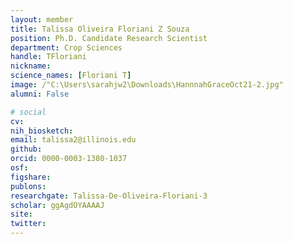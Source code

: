 ```yaml
---
layout: member
title: Talissa Oliveira Floriani Z Souza
position: Ph.D. Candidate Research Scientist
department: Crop Sciences
handle: TFloriani
nickname: 
science_names: [Floriani T]
image: /"C:\Users\sarahjw2\Downloads\HannnahGraceOct21-2.jpg"
alumni: False

# social
cv:
nih_biosketch:
email: talissa2@illinois.edu
github: 
orcid: 0000-0003-1380-1037
osf: 
figshare:
publons:
researchgate: Talissa-De-Oliveira-Floriani-3
scholar: ggAgdOYAAAAJ
site:
twitter:
---
```


